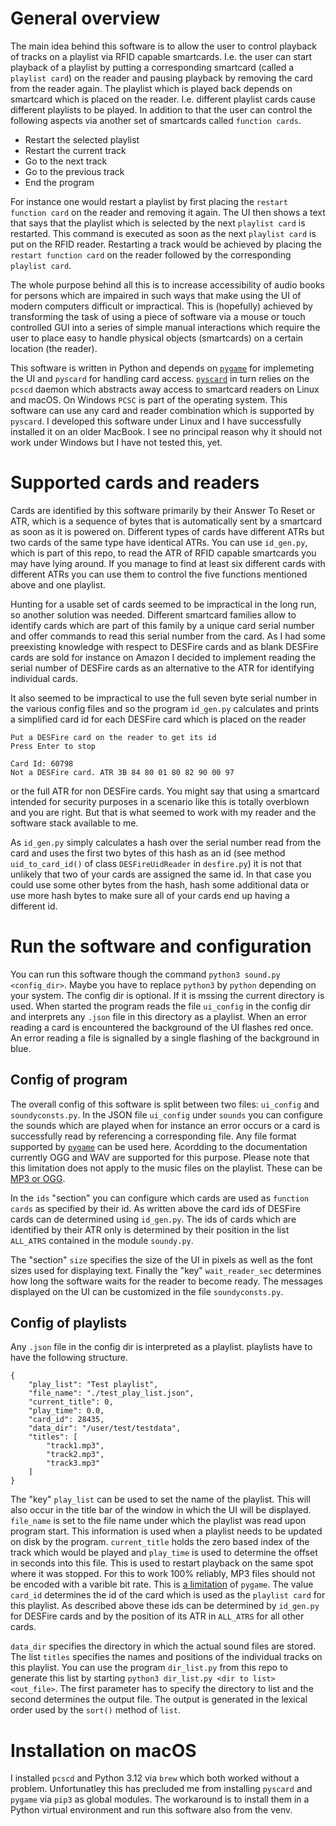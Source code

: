 # General overview

The main idea behind this software is to allow the user to control playback of tracks on a playlist via
RFID capable smartcards. I.e. the user can start playback of a playlist by putting a corresponding smartcard 
(called a `playlist card`) on the reader and pausing playback by removing the card from the reader again. 
The playlist which is played back depends on smartcard which is placed on the reader. I.e. different 
playlist cards cause different playlists to be played. In addition to that the user can control the following 
aspects via another set of smartcards called `function cards`.

- Restart the selected playlist
- Restart the current track
- Go to the next track
- Go to the previous track
- End the program

For instance one would restart a playlist by first placing the `restart function card` on the reader and removing it
again. The UI then shows a text that says that the playlist which is selected by the next `playlist card` is 
restarted. This command is executed as soon as the next `playlist card` is put on the RFID reader. Restarting a track
would be achieved by placing the `restart function card` on the reader followed by the corresponding `playlist card`.

The whole purpose behind all this is to increase accessibility of audio books for persons which are impaired in such ways
that make using the UI of modern computers difficult or impractical. This is (hopefully) achieved by transforming the task 
of using a piece of software via a mouse or touch controlled GUI into a series of simple manual interactions which require 
the user to place easy to handle physical objects (smartcards) on a certain location (the reader).

This software is written in Python and depends on [`pygame`](https://www.pygame.org/docs/) for implemeting the UI and 
`pyscard` for handling card access. [`pyscard`](https://github.com/LudovicRousseau/pyscard) in turn relies on the `pcscd` 
daemon which abstracts away access to smartcard readers on Linux and macOS. On Windows `PCSC` is part of the operating 
system. This software can use any card and reader combination which is supported by `pyscard`. I developed this software
under Linux and I have successfully installed it on an older MacBook. I see no principal reason why it should not work 
under Windows but I have not tested this, yet.

# Supported cards and readers

Cards are identified by this software primarily by their Answer To Reset or ATR, which is a sequence of bytes that is 
automatically sent by a smartcard as soon as it is powered on. Different types of cards have different ATRs but two cards 
of the same type have identical ATRs. You can use `id_gen.py`, which is part of this repo, to read the ATR of RFID capable 
smartcards you may have lying around. If you manage to find at least six different cards with different ATRs you can use them
to control the five functions mentioned above and one playlist.

Hunting for a usable set of cards seemed to be impractical in the long run, so another solution was needed. Different
smartcard families allow to identify cards which are part of this family by a unique card serial number and offer commands 
to read this serial number from the card. As I had some preexisting knowledge with respect to DESFire cards and as blank
DESFire cards are sold for instance on Amazon I decided to implement reading the serial number of DESFire cards as
an alternative to the ATR for identifying individual cards. 

It also seemed to be impractical to use the full seven byte serial number in the various config files and so the program
`id_gen.py` calculates and prints a simplified card id for each DESFire card which is placed on the reader

```
Put a DESFire card on the reader to get its id
Press Enter to stop

Card Id: 60798
Not a DESFire card. ATR 3B 84 80 01 80 82 90 00 97
```

or the full ATR for non DESFire cards. You might say that using a smartcard intended for security purposes in a scenario like
this is totally overblown and you are right. But that is what seemed to work with my reader and the software stack available
to me. 

As `id_gen.py` simply calculates a hash over the serial number read from the card and uses the first two bytes of this
hash as an id (see method `uid_to_card_id()` of class `DESFireUidReader` in `desfire.py`) it is not that unlikely that two
of your cards are assigned the same id. In that case you could use some other bytes from the hash, hash some additional data
or use more hash bytes to make sure all of your cards end up having a different id.

# Run the software and configuration

You can run this software though the command `python3 sound.py <config_dir>`. Maybe you have to replace `python3` by `python`
depending on your system. The config dir is optional. If it is mssing the current directory is used. When started the program
reads the file `ui_config` in the config dir and interprets any `.json` file in this directory as a playlist. When an error
reading a card is encountered the background of the UI flashes red once. An error reading a file is signalled by a single flashing
of the background in blue.

## Config of program

The overall config of this software is split between two files: `ui_config` and `soundyconsts.py`. In the JSON file `ui_config`
under `sounds` you can  configure the sounds which are played when for instance an error occurs or a card is successfully read
by referencing a corresponding file. Any file format supported by [`pygame`](https://www.pygame.org/docs/ref/mixer.html#pygame.mixer.Sound) 
can be used here. Acordding to the documentation currently OGG and WAV are supported for this purpose. Please note that this limitation 
does not apply to the music files on the playlist. These can be [MP3 or OGG](https://www.pygame.org/docs/ref/music.html#pygame.mixer.music).

In the `ids` "section" you can configure which cards are used as `function cards` as specified by their id. As written above the
card ids of DESFire cards can de determined using `id_gen.py`. The ids of cards which are identified by their ATR only is determined
by their position in the list `ALL_ATRS` contained in the module `soundy.py`.

The "section" `size` specifies the size of the UI in pixels as well as the font sizes used for displaying text. Finally the "key" 
`wait_reader_sec` determines how long the software waits for the reader to become ready. The messages displayed on the UI can
be customized in the file `soundyconsts.py`.

## Config of playlists

Any `.json` file in the config dir is interpreted as a playlist. playlists have to have the following structure.

```
{
    "play_list": "Test playlist",
    "file_name": "./test_play_list.json",
    "current_title": 0,
    "play_time": 0.0,
    "card_id": 28435,
    "data_dir": "/user/test/testdata",
    "titles": [
        "track1.mp3",
        "track2.mp3",
        "track3.mp3"
    ]
}

```

The "key" `play_list` can be used to set the name of the playlist. This will also occur in the title bar of the window in which the UI will
be displayed. `file_name` is set to the file name under which the playlist was read upon program start. This information is used when a
playlist needs to be updated on disk by the program. `current_title` holds the zero based index of the track which would be played and
`play_time` is used to determine the offset in seconds into this file. This is used to restart playback on the same spot where it was stopped.
For this to work 100% reliably, MP3 files should not be encoded with a varible bit rate. This is 
[a limitation](https://www.pygame.org/docs/ref/music.html#pygame.mixer.music.play) of `pygame`. The value `card_id` determines the id of the
card which is used as the `playlist card` for this playlist. As described above these ids can be determined by `id_gen.py` for DESFire cards
and by the position of its ATR in `ALL_ATRS` for all other cards.

`data_dir` specifies the directory in which the actual sound files are stored. The list `titles` specifies the names and positions of the 
individual tracks on this playlist. You can use the program `dir_list.py` from this repo to generate this list by starting 
`python3 dir_list.py <dir to list> <out_file>`. The first parameter has to specify the directory to list and the second determines the output
file. The output is generated in the lexical order used by the `sort()` method of `list`.

# Installation on macOS

I installed `pcscd` and Python 3.12 via `brew` which both worked without a problem. Unfortunatley this has precluded me
from installing `pyscard` and `pygame` via `pip3` as global modules. The workaround is to install them in a Python virtual
environment and run this software also from the venv.